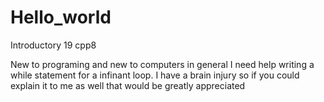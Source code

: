 # Hello_world
Introductory 19 cpp8


New to programing and new to computers in general I need help writing a while statement for a infinant loop.  I have a brain injury so if you could explain it to me as well that 
would be greatly appreciated
